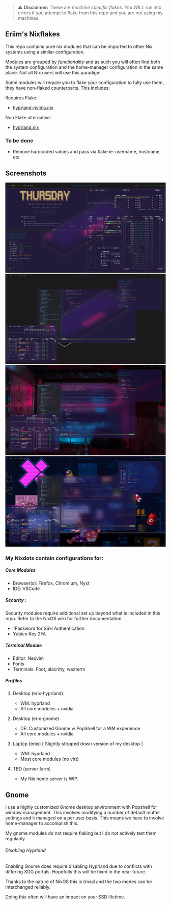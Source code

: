 > :warning: **Disclaimer:** These are *machine specific flakes*. You *WILL* run into errors if you attempt to flake from this repo and you are not using my machines.

## Eriim's Nixflakes

This repo contains pure nix modules that can be imported to other Nix systems using a similar configuration. 

Modules are grouped by *functionality* and as such you will often find both the system configuration and the home-manager configuration in the same place. Not all Nix users will use this paradigm.

Some modules will require you to flake your configuration to fully use them, they have non-flaked counterparts. This includes:

Requires Flake:

- [hyprland-nvidia.nix](https://github.com/erictossell/nixflakes/blob/main/modules/hyprland-nvidia.nix)

Non Flake alternative:

- [hyprland.nix](https://github.com/erictossell/nixflakes/blob/main/modules/hyprland.nix)

### To be done 

- Remove hardcoded values and pass via flake ie: username, hostname, etc

## Screenshots 
![Hyprland](screen-hyprland.png)
![Hyprland1](screen-hyprland1.png)
![Hyprland2](screen-hyprland2.png)
![Hyprland3](screen-hyprland3.png)

### My Nixdots contain configurations for:

##### Core Modules

  - Browser(s): Firefox, Chromium, Nyxt 
  - IDE: VSCode

##### Security : 

  Security modules require additional set up beyond what is included in this repo.
  Refer to the NixOS wiki for further documentation
  - 1Password for SSH Authentication
  - Yubico Key 2FA

##### Terminal Module 

  - Editor: Neovim
  - Fonts
  - Terminals: Foot, alacritty, wezterm   

##### Profiles

1. Desktop (erix-hyprland)

   - WM: hyprland
   - All core modules + nvidia

2. Desktop (erix-gnome)

   - DE: Customized Gnome w PopShell for a WM experience
   - All core modules + nvidia

3. Laptop (eriix) [ Slightly stripped down version of my desktop ]

   - WM: hyprland
   - Most core modules (no virt)   

4. TBD (server farm) 

   - My Nix home server is WIP.


## Gnome

I use a highly customized Gnome desktop environment with Popshell for window management. This involves modifying a number of default mutter settings and it managed on a per user basis. This means we have to involve home-manager to accomplish this.

My gnome modules do not require flaking but I do not actively test them regularily.

###### Disabling Hyprland
Enabling Gnome does require disabling Hyprland due to conflicts with differing XDG portals. Hopefully this will be fixed in the near future.

Thanks to the nature of NixOS this is trivial and the two modes can be interchanged reliably. 

Doing this often will have an impact on your SSD lifetime.
